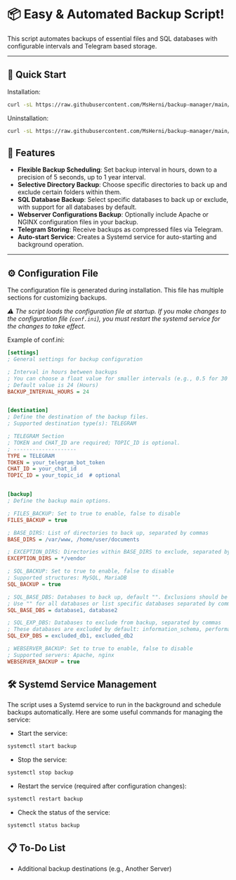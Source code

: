 # 📦 Easy & Automated Backup Script!

This script automates backups of essential files and SQL databases with configurable intervals and Telegram based storage.

---

## 🚀 Quick Start

Installation:

```bash
curl -sL https://raw.githubusercontent.com/MsHerni/backup-manager/main/install.sh -o install.sh; sudo bash install.sh
```

Uninstallation:

```bash
curl -sL https://raw.githubusercontent.com/MsHerni/backup-manager/main/uninstall.sh -o uninstall.sh; sudo bash uninstall.sh
```

## 📝 Features

- **Flexible Backup Scheduling**: Set backup interval in hours, down to a precision of 5 seconds, up to 1 year interval.
- **Selective Directory Backup**: Choose specific directories to back up and exclude certain folders within them.
- **SQL Database Backup**: Select specific databases to back up or exclude, with support for all databases by default.
- **Webserver Configurations Backup**: Optionally include Apache or NGINX configuration files in your backup.
- **Telegram Storing**: Receive backups as compressed files via Telegram.
- **Auto-start Service**: Creates a Systemd service for auto-starting and background operation.

---
## ⚙️ Configuration File

The configuration file is generated during installation. This file has multiple sections for customizing backups.

*⚠️ The script loads the configuration file at startup. If you make changes to the configuration file (`conf.ini`), you must restart the systemd service for the changes to take effect.*

Example of conf.ini:
```ini
[settings]
; General settings for backup configuration

; Interval in hours between backups
; You can choose a float value for smaller intervals (e.g., 0.5 for 30 minutes)
; Default value is 24 (Hours)
BACKUP_INTERVAL_HOURS = 24


[destination]
; Define the destination of the backup files.
; Supported destination type(s): TELEGRAM

; TELEGRAM Section
; TOKEN and CHAT_ID are required; TOPIC_ID is optional.
; --------------------
TYPE = TELEGRAM
TOKEN = your_telegram_bot_token
CHAT_ID = your_chat_id
TOPIC_ID = your_topic_id  # optional


[backup]
; Define the backup main options.

; FILES_BACKUP: Set to true to enable, false to disable
FILES_BACKUP = true

; BASE_DIRS: List of directories to back up, separated by commas
BASE_DIRS = /var/www, /home/user/documents

; EXCEPTION_DIRS: Directories within BASE_DIRS to exclude, separated by commas
EXCEPTION_DIRS = */vendor

; SQL_BACKUP: Set to true to enable, false to disable
; Supported structures: MySQL, MariaDB
SQL_BACKUP = true

; SQL_BASE_DBS: Databases to back up, default "". Exclusions should be defined in SQL_EXP_DBS
; Use "" for all databases or list specific databases separated by commas.
SQL_BASE_DBS = database1, database2

; SQL_EXP_DBS: Databases to exclude from backup, separated by commas
; These databases are excluded by default: information_schema, performance_schema, mysql, sys, test
SQL_EXP_DBS = excluded_db1, excluded_db2

; WEBSERVER_BACKUP: Set to true to enable, false to disable
; Supported servers: Apache, nginx
WEBSERVER_BACKUP = true
```

## 🛠 Systemd Service Management

The script uses a Systemd service to run in the background and schedule backups automatically. Here are some useful commands for managing the service:

- Start the service:
```bash
systemctl start backup
```

- Stop the service:
```bash
systemctl stop backup
```

- Restart the service (required after configuration changes):
```bash
systemctl restart backup
```

- Check the status of the service:
```bash
systemctl status backup
```

## 📋 To-Do List

- Additional backup destinations (e.g., Another Server)
